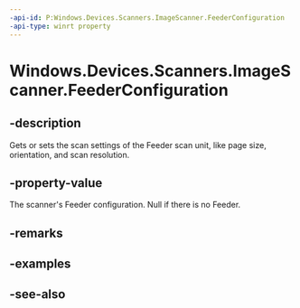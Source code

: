 ----api-id: P:Windows.Devices.Scanners.ImageScanner.FeederConfiguration
-api-type: winrt property
---<!-- Property syntaxpublic Windows.Devices.Scanners.ImageScannerFeederConfiguration FeederConfiguration { get; }--># Windows.Devices.Scanners.ImageScanner.FeederConfiguration## -descriptionGets or sets the scan settings of the Feeder scan unit, like page size, orientation, and scan resolution.## -property-valueThe scanner's Feeder configuration. Null if there is no Feeder.## -remarks## -examples## -see-also